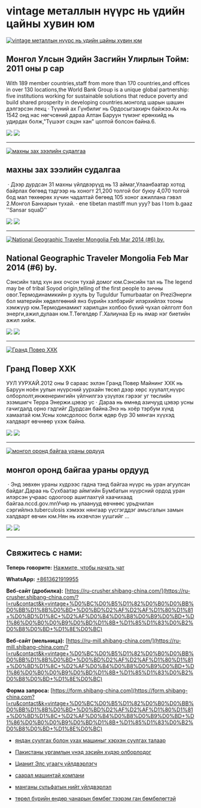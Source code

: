 # vintage металлын нүүрс нь үдийн цайны хувин юм

<a href="https://swt.shibang-china.com/?l=ru&img&k=vintage+%D0%BC%D0%B5%D1%82%D0%B0%D0%BB%D0%BB%D1%8B%D0%BD+%D0%BD%D2%AF%D2%AF%D1%80%D1%81+%D0%BD%D1%8C+%D2%AF%D0%B4%D0%B8%D0%B9%D0%BD+%D1%86%D0%B0%D0%B9%D0%BD%D1%8B+%D1%85%D1%83%D0%B2%D0%B8%D0%BD+%D1%8E%D0%BC" target="_blank">![vintage металлын нүүрс нь үдийн цайны хувин юм](http://static.shibang-china.com/all-800x300/266.jpg)</a>

## Монгол Улсын Эдийн Засгийн Улирлын Тойм: 2011 оны р сар
With 189 member countries,staff from more than 170 countries,and offices in over 130 locations,the World Bank Group is a unique global partnership: five institutions working for sustainable solutions that reduce poverty and build shared prosperity in developing countries.монголд шарын шашин дэлгэрсэн лекц&nbsp;&#0183;&#32;Түүний ах Гүнбилиг нь Ордосыгзахирч байжээ.Ах нь 1542 онд нас нөгчсөний дараа Алтан Баруун түмэнг ерөнхийд нь удирдах болж,&quot;Түшээт сэцэн хан&quot; цолтой болсон байна.6.


<a href="https://whatsapp.shibangsoft.com/WhatsApp.php" target="_blank" title="WhatsApp">![](http://static.shibang-china.com/icon/whatsapp.png)</a> <a href="https://swt.shibang-china.com/?l=ru&icon&k=vintage+%D0%BC%D0%B5%D1%82%D0%B0%D0%BB%D0%BB%D1%8B%D0%BD+%D0%BD%D2%AF%D2%AF%D1%80%D1%81+%D0%BD%D1%8C+%D2%AF%D0%B4%D0%B8%D0%B9%D0%BD+%D1%86%D0%B0%D0%B9%D0%BD%D1%8B+%D1%85%D1%83%D0%B2%D0%B8%D0%BD+%D1%8E%D0%BC" target="_blank">![](http://static.shibang-china.com/icon/chat-ru.png)</a>

---

<a href="https://swt.shibang-china.com/?l=ru&img&k=vintage+%D0%BC%D0%B5%D1%82%D0%B0%D0%BB%D0%BB%D1%8B%D0%BD+%D0%BD%D2%AF%D2%AF%D1%80%D1%81+%D0%BD%D1%8C+%D2%AF%D0%B4%D0%B8%D0%B9%D0%BD+%D1%86%D0%B0%D0%B9%D0%BD%D1%8B+%D1%85%D1%83%D0%B2%D0%B8%D0%BD+%D1%8E%D0%BC" target="_blank">![махны зах зээлийн судалгаа](http://static.shibang-china.com/all-800x300/1383.jpg)</a>

## махны зах зээлийн судалгаа
&nbsp;&#0183;&#32;Дээр дурдсан 31 махны үйлдвэрүүд нь 13 аймаг,Улаанбаатар хотод байрлах бөгөөд тэдгээр нь хоногт 21,200 толгой бог буюу 4,070 толгой бод мал төхөөрөх хүчин чадалтай бөгөөд 105 хоног ажиллана гэвэл 2.Монгол Банхарын тухай.&nbsp;&#0183;&#32;ene tibetan mastiff mun yyy? bas l tom b.gaaz  ''Sansar squaD''


<a href="https://whatsapp.shibangsoft.com/WhatsApp.php" target="_blank" title="WhatsApp">![](http://static.shibang-china.com/icon/whatsapp.png)</a> <a href="https://swt.shibang-china.com/?l=ru&icon&k=vintage+%D0%BC%D0%B5%D1%82%D0%B0%D0%BB%D0%BB%D1%8B%D0%BD+%D0%BD%D2%AF%D2%AF%D1%80%D1%81+%D0%BD%D1%8C+%D2%AF%D0%B4%D0%B8%D0%B9%D0%BD+%D1%86%D0%B0%D0%B9%D0%BD%D1%8B+%D1%85%D1%83%D0%B2%D0%B8%D0%BD+%D1%8E%D0%BC" target="_blank">![](http://static.shibang-china.com/icon/chat-ru.png)</a>

---

<a href="https://swt.shibang-china.com/?l=ru&img&k=vintage+%D0%BC%D0%B5%D1%82%D0%B0%D0%BB%D0%BB%D1%8B%D0%BD+%D0%BD%D2%AF%D2%AF%D1%80%D1%81+%D0%BD%D1%8C+%D2%AF%D0%B4%D0%B8%D0%B9%D0%BD+%D1%86%D0%B0%D0%B9%D0%BD%D1%8B+%D1%85%D1%83%D0%B2%D0%B8%D0%BD+%D1%8E%D0%BC" target="_blank">![National Geographic Traveler Mongolia Feb Mar 2014 (#6) by.](http://static.shibang-china.com/all-800x300/1420.jpg)</a>

## National Geographic Traveler Mongolia Feb Mar 2014 (#6) by.
Сэнсийн талд хүн анх очсон тухай домог юм.Сэнсийн тал нь The legend may be of tribal Soyod origin,telling of the first people to анчны овог.Термодинамикийн р хууль by Tuguldur Tumurbaatar on PreziЭнерги бол материйн хөдөлгөөний янз бүрийн хэлбэрийг илэрхийлэх тооны хэмжүүр юм.Термодинамикт харилцан холбоо бүхий чухал ойлголт бол энерги,ажил,дулаан юм.Т.Төгөлдөр Г.Халиунаа Ер нь ямар нэг биетийн ажил хийж.


<a href="https://whatsapp.shibangsoft.com/WhatsApp.php" target="_blank" title="WhatsApp">![](http://static.shibang-china.com/icon/whatsapp.png)</a> <a href="https://swt.shibang-china.com/?l=ru&icon&k=vintage+%D0%BC%D0%B5%D1%82%D0%B0%D0%BB%D0%BB%D1%8B%D0%BD+%D0%BD%D2%AF%D2%AF%D1%80%D1%81+%D0%BD%D1%8C+%D2%AF%D0%B4%D0%B8%D0%B9%D0%BD+%D1%86%D0%B0%D0%B9%D0%BD%D1%8B+%D1%85%D1%83%D0%B2%D0%B8%D0%BD+%D1%8E%D0%BC" target="_blank">![](http://static.shibang-china.com/icon/chat-ru.png)</a>

---

<a href="https://swt.shibang-china.com/?l=ru&img&k=vintage+%D0%BC%D0%B5%D1%82%D0%B0%D0%BB%D0%BB%D1%8B%D0%BD+%D0%BD%D2%AF%D2%AF%D1%80%D1%81+%D0%BD%D1%8C+%D2%AF%D0%B4%D0%B8%D0%B9%D0%BD+%D1%86%D0%B0%D0%B9%D0%BD%D1%8B+%D1%85%D1%83%D0%B2%D0%B8%D0%BD+%D1%8E%D0%BC" target="_blank">![Гранд Повер ХХК](http://static.shibang-china.com/all-800x300/209.jpg)</a>

## Гранд Повер ХХК
УУЛ УУРХАЙ.2012 оны 9 сараас эхлэн Гранд Повер Майнинг ХХК нь Баруун ноён уулын нүүрсний уурхайн төсөл дээр хөрс хуулалт,нүүрс олборлолт,инженерингийн үйлчилгээ үзүүлэх гэрээг уг төслийн эзэмшигч Терра Энержи.цэвэр ус&nbsp;&#0183;&#32;Дараа нь өмнөд азичууд цэвэр усны гачигдалд орно гэдгийг Дурдсан байна.Энэ нь хоёр тэрбум хүнд хамаатай юм.Усны хомсдолоос болж өдөр бүр 30 мянган хүүхэд халдварт өвчнөөр үхэж байна.


<a href="https://whatsapp.shibangsoft.com/WhatsApp.php" target="_blank" title="WhatsApp">![](http://static.shibang-china.com/icon/whatsapp.png)</a> <a href="https://swt.shibang-china.com/?l=ru&icon&k=vintage+%D0%BC%D0%B5%D1%82%D0%B0%D0%BB%D0%BB%D1%8B%D0%BD+%D0%BD%D2%AF%D2%AF%D1%80%D1%81+%D0%BD%D1%8C+%D2%AF%D0%B4%D0%B8%D0%B9%D0%BD+%D1%86%D0%B0%D0%B9%D0%BD%D1%8B+%D1%85%D1%83%D0%B2%D0%B8%D0%BD+%D1%8E%D0%BC" target="_blank">![](http://static.shibang-china.com/icon/chat-ru.png)</a>

---

<a href="https://swt.shibang-china.com/?l=ru&img&k=vintage+%D0%BC%D0%B5%D1%82%D0%B0%D0%BB%D0%BB%D1%8B%D0%BD+%D0%BD%D2%AF%D2%AF%D1%80%D1%81+%D0%BD%D1%8C+%D2%AF%D0%B4%D0%B8%D0%B9%D0%BD+%D1%86%D0%B0%D0%B9%D0%BD%D1%8B+%D1%85%D1%83%D0%B2%D0%B8%D0%BD+%D1%8E%D0%BC" target="_blank">![монгол оронд байгаа ураны ордууд](http://static.shibang-china.com/all-800x300/716.jpg)</a>

## монгол оронд байгаа ураны ордууд
&nbsp;&#0183;&#32;Энд зөвхөн ураны хүдрээс гадна тэнд байгаа нүүрс нь уран агуулсан байдаг.Дараа нь Сүхбаатар аймгийн Бумбатын нүүрсний ордод уран илэрсэн учраас одоогоор ашиглахгүй хаачихаад байгаа.nccd.gov.mnУчир нь улаанууд өвчнөөс урьдчилан сэргийлнэ.tuberculosis хэмээх нянгаар үүсгэгддэг амьсгалын замын халдварт өвчин юм.Нян нь ихэвчлэн уушгийг …


<a href="https://whatsapp.shibangsoft.com/WhatsApp.php" target="_blank" title="WhatsApp">![](http://static.shibang-china.com/icon/whatsapp.png)</a> <a href="https://swt.shibang-china.com/?l=ru&icon&k=vintage+%D0%BC%D0%B5%D1%82%D0%B0%D0%BB%D0%BB%D1%8B%D0%BD+%D0%BD%D2%AF%D2%AF%D1%80%D1%81+%D0%BD%D1%8C+%D2%AF%D0%B4%D0%B8%D0%B9%D0%BD+%D1%86%D0%B0%D0%B9%D0%BD%D1%8B+%D1%85%D1%83%D0%B2%D0%B8%D0%BD+%D1%8E%D0%BC" target="_blank">![](http://static.shibang-china.com/icon/chat-ru.png)</a>

---
## Свяжитесь с нами:

**Теперь говорите:** [Нажмите, чтобы начать чат](https://swt.shibang-china.com?l=ru&contact&k=vintage+%D0%BC%D0%B5%D1%82%D0%B0%D0%BB%D0%BB%D1%8B%D0%BD+%D0%BD%D2%AF%D2%AF%D1%80%D1%81+%D0%BD%D1%8C+%D2%AF%D0%B4%D0%B8%D0%B9%D0%BD+%D1%86%D0%B0%D0%B9%D0%BD%D1%8B+%D1%85%D1%83%D0%B2%D0%B8%D0%BD+%D1%8E%D0%BC)

**WhatsApp:**  [+8613621919955](https://whatsapp.shibangsoft.com/WhatsApp.php)

**Веб-сайт (дробилка):** [https://ru-crusher.shibang-china.com/](https://ru-crusher.shibang-china.com/?l=ru&contact&k=vintage+%D0%BC%D0%B5%D1%82%D0%B0%D0%BB%D0%BB%D1%8B%D0%BD+%D0%BD%D2%AF%D2%AF%D1%80%D1%81+%D0%BD%D1%8C+%D2%AF%D0%B4%D0%B8%D0%B9%D0%BD+%D1%86%D0%B0%D0%B9%D0%BD%D1%8B+%D1%85%D1%83%D0%B2%D0%B8%D0%BD+%D1%8E%D0%BC)

**Веб-сайт (мельница):** [https://ru-mill.shibang-china.com/](https://ru-mill.shibang-china.com/?l=ru&contact&k=vintage+%D0%BC%D0%B5%D1%82%D0%B0%D0%BB%D0%BB%D1%8B%D0%BD+%D0%BD%D2%AF%D2%AF%D1%80%D1%81+%D0%BD%D1%8C+%D2%AF%D0%B4%D0%B8%D0%B9%D0%BD+%D1%86%D0%B0%D0%B9%D0%BD%D1%8B+%D1%85%D1%83%D0%B2%D0%B8%D0%BD+%D1%8E%D0%BC)

**Форма запроса:** [https://form.shibang-china.com](https://form.shibang-china.com?l=ru&contact&k=vintage+%D0%BC%D0%B5%D1%82%D0%B0%D0%BB%D0%BB%D1%8B%D0%BD+%D0%BD%D2%AF%D2%AF%D1%80%D1%81+%D0%BD%D1%8C+%D2%AF%D0%B4%D0%B8%D0%B9%D0%BD+%D1%86%D0%B0%D0%B9%D0%BD%D1%8B+%D1%85%D1%83%D0%B2%D0%B8%D0%BD+%D1%8E%D0%BC)

* [яндан суулгах болон ухах машиныг хэрхэн суулгах талаар](../129/%D1%8F%D0%BD%D0%B4%D0%B0%D0%BD%20%D1%81%D1%83%D1%83%D0%BB%D0%B3%D0%B0%D1%85%20%D0%B1%D0%BE%D0%BB%D0%BE%D0%BD%20%D1%83%D1%85%D0%B0%D1%85%20%D0%BC%D0%B0%D1%88%D0%B8%D0%BD%D1%8B%D0%B3%20%D1%85%D1%8D%D1%80%D1%85%D1%8D%D0%BD%20%D1%81%D1%83%D1%83%D0%BB%D0%B3%D0%B0%D1%85%20%D1%82%D0%B0%D0%BB%D0%B0%D0%B0%D1%80.md)

* [Пакистаны ургамлын үнэд зэсийн хүдэр олборлодог](../126/%D0%9F%D0%B0%D0%BA%D0%B8%D1%81%D1%82%D0%B0%D0%BD%D1%8B%20%D1%83%D1%80%D0%B3%D0%B0%D0%BC%D0%BB%D1%8B%D0%BD%20%D2%AF%D0%BD%D1%8D%D0%B4%20%D0%B7%D1%8D%D1%81%D0%B8%D0%B9%D0%BD%20%D1%85%D2%AF%D0%B4%D1%8D%D1%80%20%D0%BE%D0%BB%D0%B1%D0%BE%D1%80%D0%BB%D0%BE%D0%B4%D0%BE%D0%B3.md)

* [Цианит Элс угаагч үйлдвэрлэгч](../129/%D0%A6%D0%B8%D0%B0%D0%BD%D0%B8%D1%82%20%D0%AD%D0%BB%D1%81%20%D1%83%D0%B3%D0%B0%D0%B0%D0%B3%D1%87%20%D2%AF%D0%B9%D0%BB%D0%B4%D0%B2%D1%8D%D1%80%D0%BB%D1%8D%D0%B3%D1%87.md)

* [саарал машинтай компани](../128/%D1%81%D0%B0%D0%B0%D1%80%D0%B0%D0%BB%20%D0%BC%D0%B0%D1%88%D0%B8%D0%BD%D1%82%D0%B0%D0%B9%20%D0%BA%D0%BE%D0%BC%D0%BF%D0%B0%D0%BD%D0%B8.md)

* [манганы сульфатын нийт үйлдвэрлэл](../127/%D0%BC%D0%B0%D0%BD%D0%B3%D0%B0%D0%BD%D1%8B%20%D1%81%D1%83%D0%BB%D1%8C%D1%84%D0%B0%D1%82%D1%8B%D0%BD%20%D0%BD%D0%B8%D0%B9%D1%82%20%D2%AF%D0%B9%D0%BB%D0%B4%D0%B2%D1%8D%D1%80%D0%BB%D1%8D%D0%BB.md)

* [төрөл бүрийн өндөр чанарын бөмбөг тээрэм ган бөмбөлөгтэй](../126/%D1%82%D3%A9%D1%80%D3%A9%D0%BB%20%D0%B1%D2%AF%D1%80%D0%B8%D0%B9%D0%BD%20%D3%A9%D0%BD%D0%B4%D3%A9%D1%80%20%D1%87%D0%B0%D0%BD%D0%B0%D1%80%D1%8B%D0%BD%20%D0%B1%D3%A9%D0%BC%D0%B1%D3%A9%D0%B3%20%D1%82%D1%8D%D1%8D%D1%80%D1%8D%D0%BC%20%D0%B3%D0%B0%D0%BD%20%D0%B1%D3%A9%D0%BC%D0%B1%D3%A9%D0%BB%D3%A9%D0%B3%D1%82%D1%8D%D0%B9.md)